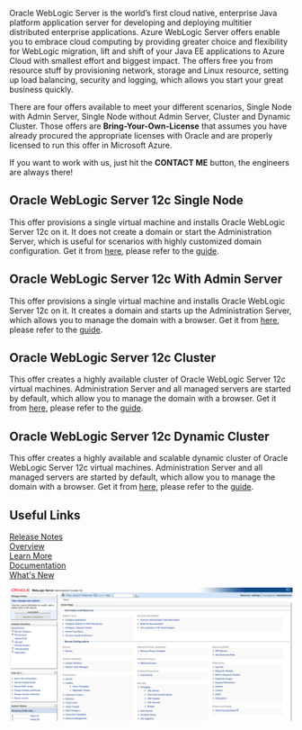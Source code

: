 Oracle WebLogic Server is the world’s first cloud native, enterprise Java platform application server for developing and deploying multitier distributed enterprise applications. Azure WebLogic Server offers enable you to embrace cloud computing by providing greater choice and flexibility for WebLogic migration, lift and shift of your Java EE applications to Azure Cloud with smallest effort and biggest impact. The offers free you from resource stuff by provisioning network, storage and Linux resource, setting up load balancing, security and logging, which allows you start your great business quickly.  

There are four offers available to meet your different scenarios, Single Node with Admin Server, Single Node without Admin Server, Cluster and Dynamic Cluster.
Those offers are  **Bring-Your-Own-License** that assumes you have already procured the appropriate licenses with Oracle and are properly licensed to run this offer in Microsoft Azure.  

If you want to work with us, just hit the **CONTACT ME** button, the engineers are always there!  

## Oracle WebLogic Server 12c Single Node  
This offer provisions a single virtual machine and installs Oracle WebLogic Server 12c on it. It does not create a domain or start the Administration Server, which is useful for scenarios with highly customized domain configuration. Get it from [here](https://azuremarketplace.microsoft.com/en-us/marketplace/apps/oracle.20191001-arm-oraclelinux-wls), please refer to the [guide](https://docs.oracle.com/en/middleware/fusion-middleware/weblogic-server/12.2.1.4/wlazu/get-started-oracle-weblogic-server-microsoft-azure-iaas.html#GUID-E0B24A45-F496-4509-858E-103F5EBF67A7).  

## Oracle WebLogic Server 12c With Admin Server  
This offer provisions a single virtual machine and installs Oracle WebLogic Server 12c on it. It creates a domain and starts up the Administration Server, which allows you to manage the domain with a browser. Get it from [here](https://azuremarketplace.microsoft.com/en-us/marketplace/apps/oracle.20191009-arm-oraclelinux-wls-admin), please refer to the [guide](https://docs.oracle.com/en/middleware/fusion-middleware/weblogic-server/12.2.1.4/wlazu/get-started-oracle-weblogic-server-microsoft-azure-iaas.html#GUID-E0B24A45-F496-4509-858E-103F5EBF67A7).  

## Oracle WebLogic Server 12c Cluster  
This offer creates a highly available cluster of Oracle WebLogic Server 12c virtual machines. Administration Server and all managed servers are started by default, which allow you to manage the domain with a browser. Get it from [here](https://azuremarketplace.microsoft.com/en-us/marketplace/apps/oracle.20191007-arm-oraclelinux-wls-cluster), please refer to the [guide](https://docs.oracle.com/en/middleware/fusion-middleware/weblogic-server/12.2.1.4/wlazu/get-started-oracle-weblogic-server-microsoft-azure-iaas.html#GUID-E0B24A45-F496-4509-858E-103F5EBF67A7).  

## Oracle WebLogic Server 12c Dynamic Cluster  
This offer creates a highly available and scalable dynamic cluster of Oracle WebLogic Server 12c virtual machines. Administration Server and all managed servers are started by default, which allow you to manage the domain with a browser. Get it from [here](https://azuremarketplace.microsoft.com/en-us/marketplace/apps/oracle.20191021-arm-oraclelinux-wls-dynamic-cluster), please refer to the [guide](https://docs.oracle.com/en/middleware/fusion-middleware/weblogic-server/12.2.1.4/wlazu/get-started-oracle-weblogic-server-microsoft-azure-iaas.html#GUID-E0B24A45-F496-4509-858E-103F5EBF67A7).  

## Useful Links  
[Release Notes](https://query.prod.cms.rt.microsoft.com/cms/api/am/binary/RE3TJ30)  
[Overview](https://www.oracle.com/middleware/weblogic/)  
[Learn More](https://www.oracle.com/middleware/technologies/weblogic.html)  
[Documentation](https://docs.oracle.com/middleware/12213/wls/index.html)  
[What's New](https://docs.oracle.com/middleware/12213/wls/NOTES/toc.htm) 

[![Video WebLogic Server on Azure IaaS](https://github.com/galiacheng/doc4contactme/blob/master/pictures/clusterdomain.png)](https://youtu.be/m7evI4lObcI "WebLogic Server on Azure IaaS - Click to Watch!")




